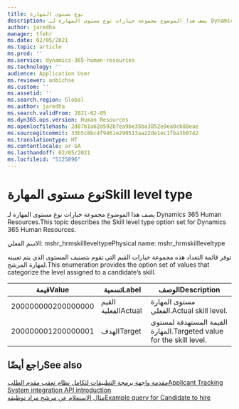 ```yaml
---
title: نوع مستوى المهارة
description: يصف هذا الموضوع مجموعة خيارات نوع مستوى المهارة لـ Dynamics 365 Human Resources.
author: jaredha
manager: tfehr
ms.date: 02/05/2021
ms.topic: article
ms.prod: ''
ms.service: dynamics-365-human-resources
ms.technology: ''
audience: Application User
ms.reviewer: anbichse
ms.custom: ''
ms.assetid: ''
ms.search.region: Global
ms.author: jaredha
ms.search.validFrom: 2021-02-05
ms.dyn365.ops.version: Human Resources
ms.openlocfilehash: 2d87b1a62d592b7ea9be35ba3852e9ea0cb88eae
ms.sourcegitcommit: 33b5c8bc4f9461e290513aa22de1ec1fba3b0742
ms.translationtype: HT
ms.contentlocale: ar-SA
ms.lasthandoff: 02/05/2021
ms.locfileid: "5125896"
---
```

# <a name="skill-level-type"></a><span data-ttu-id="6305e-103">نوع مستوى المهارة</span><span class="sxs-lookup"><span data-stu-id="6305e-103">Skill level type</span></span>

<span data-ttu-id="6305e-104">يصف هذا الموضوع مجموعة خيارات نوع مستوى المهارة لـ Dynamics 365 Human Resources.</span><span class="sxs-lookup"><span data-stu-id="6305e-104">This topic describes the Skill level type option set for Dynamics 365 Human Resources.</span></span>

<span data-ttu-id="6305e-105">الاسم الفعلي: mshr_hrmskillleveltype</span><span class="sxs-lookup"><span data-stu-id="6305e-105">Physical name: mshr_hrmskillleveltype</span></span>

<span data-ttu-id="6305e-106">توفر قائمة التعداد هذه مجموعة خيارات القيم التي تقوم بتصنيف المستوى الذي يتم تعيينه لمهارة المرشح.</span><span class="sxs-lookup"><span data-stu-id="6305e-106">This enumeration provides the option set of values that categorize the level assigned to a candidate’s skill.</span></span>

| <span data-ttu-id="6305e-107">قيمة</span><span class="sxs-lookup"><span data-stu-id="6305e-107">Value</span></span> | <span data-ttu-id="6305e-108">تسمية</span><span class="sxs-lookup"><span data-stu-id="6305e-108">Label</span></span> | <span data-ttu-id="6305e-109">الوصف</span><span class="sxs-lookup"><span data-stu-id="6305e-109">Description</span></span> |
| --- | --- | --- |
| <span data-ttu-id="6305e-110">200000000</span><span class="sxs-lookup"><span data-stu-id="6305e-110">200000000</span></span> | <span data-ttu-id="6305e-111">القيم الفعلية</span><span class="sxs-lookup"><span data-stu-id="6305e-111">Actual</span></span> | <span data-ttu-id="6305e-112">مستوى المهارة الفعلي.</span><span class="sxs-lookup"><span data-stu-id="6305e-112">Actual skill level.</span></span> |
| <span data-ttu-id="6305e-113">200000001</span><span class="sxs-lookup"><span data-stu-id="6305e-113">200000001</span></span> | <span data-ttu-id="6305e-114">الهدف</span><span class="sxs-lookup"><span data-stu-id="6305e-114">Target</span></span> | <span data-ttu-id="6305e-115">القيمة المستهدفة لمستوى المهارة.</span><span class="sxs-lookup"><span data-stu-id="6305e-115">Targeted value for the skill level.</span></span> |

## <a name="see-also"></a><span data-ttu-id="6305e-116">راجع أيضًا</span><span class="sxs-lookup"><span data-stu-id="6305e-116">See also</span></span>

[<span data-ttu-id="6305e-117">مقدمة واجهة برمجة التطبيقات لتكامل نظام تعقب مقدم الطلب</span><span class="sxs-lookup"><span data-stu-id="6305e-117">Applicant Tracking System integration API introduction</span></span>](hr-admin-integration-ats-api-introduction.md)<br>
[<span data-ttu-id="6305e-118">مثال الاستعلام عن مرشح مراد توظيفه</span><span class="sxs-lookup"><span data-stu-id="6305e-118">Example query for Candidate to hire</span></span>](hr-admin-integration-ats-api-candidate-to-hire-example-query.md)

